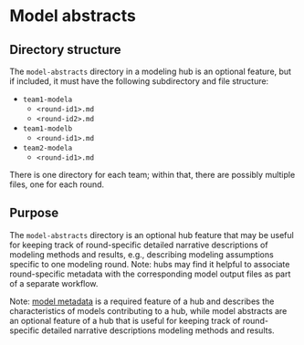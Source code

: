 # Model abstracts

## Directory structure
The `model-abstracts` directory in a modeling hub is an optional feature, but if included, it must have the following subdirectory and file structure:
* `team1-modela`
   * `<round-id1>.md`
   * `<round-id2>.md`
* `team1-modelb`
   * `<round-id1>.md`
* `team2-modela`
   * `<round-id1>.md`

There is one directory for each team; within that, there are possibly multiple files, one for each round.

## Purpose

The `model-abstracts` directory is an optional hub feature that may be useful for keeping track of round-specific detailed narrative descriptions of modeling methods and results, e.g., describing modeling assumptions specific to one modeling round. Note: hubs may find it helpful to associate round-specific metadata with the corresponding model output files as part of a separate workflow.

Note: [model metadata](../user-guide/model-metadata.md) is a required feature of a hub and describes the characteristics of models contributing to a hub, while model abstracts are an optional feature of a hub that is useful for keeping track of round-specific detailed narrative descriptions modeling methods and results.
